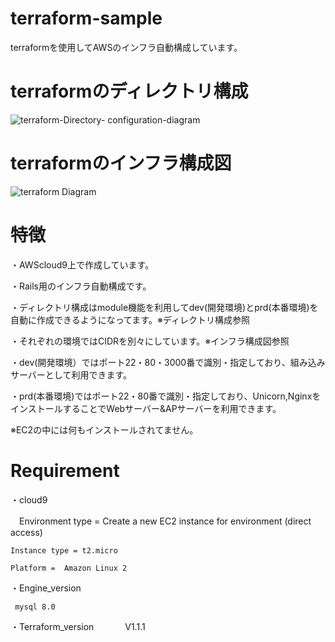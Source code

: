 
# terraform-sample

terraformを使用してAWSのインフラ自動構成しています。

# terraformのディレクトリ構成

![terraform-Directory- configuration-diagram](https://user-images.githubusercontent.com/90845405/147535054-9fa1d6fe-08ac-41ec-8222-911539cc1f60.jpg)

# terraformのインフラ構成図
![terraform Diagram](https://user-images.githubusercontent.com/90845405/147536223-3cffde63-736e-41e2-8a58-389d576e571e.jpg)

# 特徴

・AWScloud9上で作成しています。

・Rails用のインフラ自動構成です。

・ディレクトリ構成はmodule機能を利用してdev(開発環境)とprd(本番環境)を自動に作成できるようになってます。※ディレクトリ構成参照

・それぞれの環境ではCIDRを別々にしています。※インフラ構成図参照

・dev(開発環境）ではポート22・80・3000番で識別・指定しており、組み込みサーバーとして利用できます。

・prd(本番環境)ではポート22・80番で識別・指定しており、Unicorn,NginxをインストールすることでWebサーバー&APサーバーを利用できます。

※EC2の中には何もインストールされてません。

# Requirement

・cloud9

  　Environment type = Create a new EC2 instance for environment (direct access)
    
    Instance type = t2.micro
  
    Platform =  Amazon Linux 2
    
・Engine_version 

     mysql 8.0

・Terraform_version
　
 　　V1.1.1　
